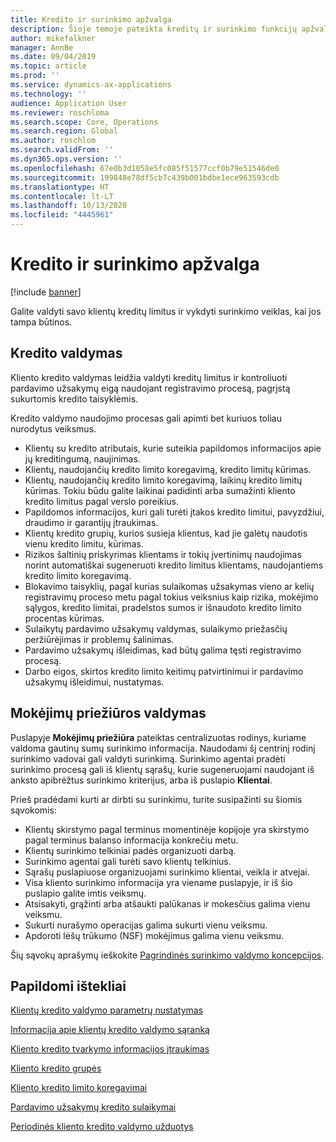 ```yaml
---
title: Kredito ir surinkimo apžvalga
description: Šioje temoje pateikta kreditų ir surinkimo funkcijų apžvalga.
author: mikefalkner
manager: AnnBe
ms.date: 09/04/2019
ms.topic: article
ms.prod: ''
ms.service: dynamics-ax-applications
ms.technology: ''
audience: Application User
ms.reviewer: roschloma
ms.search.scope: Core, Operations
ms.search.region: Global
ms.author: roschlom
ms.search.validFrom: ''
ms.dyn365.ops.version: ''
ms.openlocfilehash: 67e0b3d1058e5fc085f51577ccf0b79e51546de0
ms.sourcegitcommit: 199848e78df5cb7c439b001bdbe1ece963593cdb
ms.translationtype: HT
ms.contentlocale: lt-LT
ms.lasthandoff: 10/13/2020
ms.locfileid: "4445961"
---
```

# <a name="credit-and-collections-overview"></a>Kredito ir surinkimo apžvalga

[!include [banner](../includes/banner.md)]

Galite valdyti savo klientų kreditų limitus ir vykdyti surinkimo veiklas, kai jos tampa būtinos.

## <a name="credit-management"></a>Kredito valdymas

Kliento kredito valdymas leidžia valdyti kreditų limitus ir kontroliuoti pardavimo užsakymų eigą naudojant registravimo procesą, pagrįstą sukurtomis kredito taisyklėmis.

Kredito valdymo naudojimo procesas gali apimti bet kuriuos toliau nurodytus veiksmus.

- Klientų su kredito atributais, kurie suteikia papildomos informacijos apie jų kreditingumą, naujinimas.
- Klientų, naudojančių kredito limito koregavimą, kredito limitų kūrimas.
- Klientų, naudojančių kredito limito koregavimą, laikinų kredito limitų kūrimas. Tokiu būdu galite laikinai padidinti arba sumažinti kliento kredito limitus pagal verslo poreikius.
- Papildomos informacijos, kuri gali turėti įtakos kredito limitui, pavyzdžiui, draudimo ir garantijų įtraukimas.
- Klientų kredito grupių, kurios susieja klientus, kad jie galėtų naudotis vienu kredito limitu, kūrimas.
- Rizikos šaltinių priskyrimas klientams ir tokių įvertinimų naudojimas norint automatiškai sugeneruoti kredito limitus klientams, naudojantiems kredito limito koregavimą.
- Blokavimo taisyklių, pagal kurias sulaikomas užsakymas vieno ar kelių registravimų proceso metu pagal tokius veiksnius kaip rizika, mokėjimo sąlygos, kredito limitai, pradelstos sumos ir išnaudoto kredito limito procentas kūrimas.
- Sulaikytų pardavimo užsakymų valdymas, sulaikymo priežasčių peržiūrėjimas ir problemų šalinimas.
- Pardavimo užsakymų išleidimas, kad būtų galima tęsti registravimo procesą.
- Darbo eigos, skirtos kredito limito keitimų patvirtinimui ir pardavimo užsakymų išleidimui, nustatymas.

## <a name="collections-management"></a>Mokėjimų priežiūros valdymas

Puslapyje **Mokėjimų priežiūra** pateiktas centralizuotas rodinys, kuriame valdoma gautinų sumų surinkimo informacija. Naudodami šį centrinį rodinį surinkimo vadovai gali valdyti surinkimą. Surinkimo agentai pradėti surinkimo procesą gali iš klientų sąrašų, kurie sugeneruojami naudojant iš anksto apibrėžtus surinkimo kriterijus, arba iš puslapio **Klientai**.

Prieš pradėdami kurti ar dirbti su surinkimu, turite susipažinti su šiomis sąvokomis:

- Klientų skirstymo pagal terminus momentinėje kopijoje yra skirstymo pagal terminus balanso informacija konkrečiu metu.
- Klientų surinkimo telkiniai padės organizuoti darbą.
- Surinkimo agentai gali turėti savo klientų telkinius.
- Sąrašų puslapiuose organizuojami surinkimo klientai, veikla ir atvejai.
- Visa kliento surinkimo informacija yra viename puslapyje, ir iš šio puslapio galite imtis veiksmų.
- Atsisakyti, grąžinti arba atšaukti palūkanas ir mokesčius galima vienu veiksmu.
- Sukurti nurašymo operacijas galima sukurti vienu veiksmu.
- Apdoroti lėšų trūkumo (NSF) mokėjimus galima vienu veiksmu.

Šių sąvokų aprašymų ieškokite [Pagrindinės surinkimo valdymo koncepcijos](./cm-collections-concepts.md).

## <a name="additional-resources"></a>Papildomi ištekliai

[Klientų kredito valdymo parametrų nustatymas](./cm-credit-mgmt-setup.md)

[Informacija apie klientų kredito valdymo sąranką](./cm-setup-information.md)

[Kliento kredito tvarkymo informacijos įtraukimas](./cm-add-credit-mgmt-information-customer.md)

[Kliento kredito grupės](./cm-customer-credit-groups.md)

[Kliento kredito limito koregavimai](./cm-credit-limit-adjustments.md)

[Pardavimo užsakymų kredito sulaikymai](./cm-sales-order-credit-holds.md)

[Periodinės kliento kredito valdymo užduotys](./cm-periodic-tasks.md)
